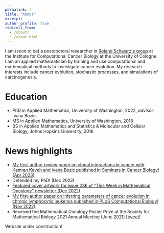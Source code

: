 ```yaml
---
permalink: /
title: "About"
excerpt:
author_profile: true
redirect_from: 
  - /about/
  - /about.html
---
```


I am (soon to be) a postdoctoral researcher in [Roland Schwarz's group](https://iccb-cologne.org/groups/schwarzlab/profile) at the Institute for Computational Cancer Biology at the University of Cologne. I am an applied mathematician by training and use computational and mathematical methods to investigate cancer evolution. My research interests include cancer evolution, stochastic processes, and simulations of carcinogenesis. 

# Education
* PhD in Applied Mathematics, University of Washington, 2022, *advisor*: Ivana Bozic.
* MS in Applied Mathematics, University of Washington, 2018
* BS in Applied Mathematics and Statistics & Molecular and Cellular Biology, Johns Hopkins University, 2016

# News highlights
* [My first-author review paper on clonal interactions in cancer with Kamran Kaveh and Ivana Bozic published in Seminars in Cancer Biology! (Apr 2023)](https://doi.org/10.1016/j.semcancer.2023.04.002)
* Defended my PhD! (Dec 2022)
* [Featured cover artwork for issue 236 of "This Week in Mathematical Oncology" newsletter (Dec 2022)](https://mathematical-oncology.org/art/236/)
* [My first-author paper on inferring parameters of cancer evolution in chronic lymphocytic leukemia published in PLoS Computational Biology! (Nov 2022)](https://doi.org/10.1371/journal.pcbi.1010677)
* Received the Mathematical Oncology Poster Prize at the Society for Mathematical Biology 2021 Annual Meeting (June 2021) [[tweet]](https://twitter.com/ara_anderson/status/1405684033137352705)

Website under construction!